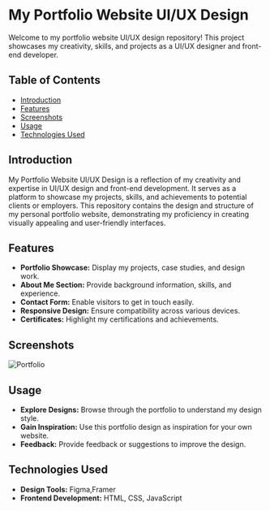 # My Portfolio Website UI/UX Design

Welcome to my portfolio website UI/UX design repository! This project showcases my creativity, skills, and projects as a UI/UX designer and front-end developer.

## Table of Contents

- [Introduction](#introduction)
- [Features](#features)
- [Screenshots](#screenshots)
- [Usage](#usage)
- [Technologies Used](#technologies-used)


## Introduction

My Portfolio Website UI/UX Design is a reflection of my creativity and expertise in UI/UX design and front-end development. It serves as a platform to showcase my projects, skills, and achievements to potential clients or employers. This repository contains the design and structure of my personal portfolio website, demonstrating my proficiency in creating visually appealing and user-friendly interfaces.

## Features

- **Portfolio Showcase:** Display my projects, case studies, and design work.
- **About Me Section:** Provide background information, skills, and experience.
- **Contact Form:** Enable visitors to get in touch easily.
- **Responsive Design:** Ensure compatibility across various devices.
- **Certificates:** Highlight my certifications and achievements.

## Screenshots

![Portfolio](https://github.com/Jeevannaik66/Portfolio-Ui-Ux-Design/assets/117274229/2c799f7f-7acc-43dd-8954-a9eae610aee5)

## Usage

- **Explore Designs:** Browse through the portfolio to understand my design style.
- **Gain Inspiration:** Use this portfolio design as inspiration for your own website.
- **Feedback:** Provide feedback or suggestions to improve the design.

## Technologies Used

- **Design Tools:** Figma,Framer
- **Frontend Development:** HTML, CSS, JavaScript

